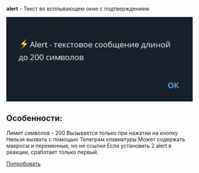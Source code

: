 **alert** - Текст во всплывающем окне с подтверждением
 
![](./1.png)

## Особенности:

Лимит символов - 200
Вызывается только при нажатии на кнопку
Нельзя вызвать с помощью Телеграм клавиатуры
Может содержать макросы и переменные, но не ссылки
Если установить 2 alert в реакции, сработает только первый.

[Попробовать](https://t.me/QNextSupportBot?start=cmd_MDFNTjJ8SUk3NHxDTWJ1bQ)